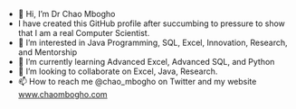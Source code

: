 - 👋 Hi, I’m Dr Chao Mbogho
- I have created this GitHub profile after succumbing to pressure to show that I am a real Computer Scientist.  
- 👀 I’m interested in Java Programming, SQL, Excel, Innovation, Research, and Mentorship
- 🌱 I’m currently learning Advanced Excel, Advanced SQL, and Python
- 💞️ I’m looking to collaborate on Excel, Java, Research. 
- 📫 How to reach me @chao_mbogho on Twitter and my website www.chaombogho.com 

<!---
DrC-Mbogho/DrC-Mbogho is a ✨ special ✨ repository because its `README.md` (this file) appears on your GitHub profile.
You can click the Preview link to take a look at your changes.
--->
